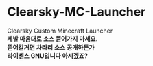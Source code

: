# Clearsky-MC-Launcher
Clearsky Custom Minecraft Launcher\
**제발 마음대로 소스 뜯어가지 마세요.**\
**뜯어갈거면 차라리 소스 공개하든가**\
**라이센스 GNU입니다 아시겠죠?**
